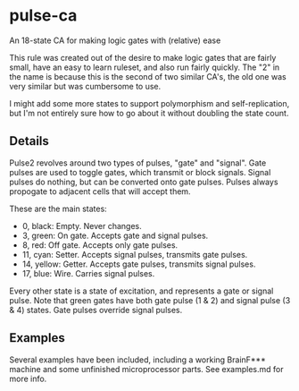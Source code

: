 # pulse-ca
An 18-state CA for making logic gates with (relative) ease

This rule was created out of the desire to make logic gates that are fairly small, have an easy to learn ruleset, and also run fairly quickly. The "2" in the name is because this is the second of two similar CA's, the old one was very similar but was cumbersome to use.

I might add some more states to support polymorphism and self-replication, but I'm not entirely sure how to go about it without doubling the state count.

## Details

Pulse2 revolves around two types of pulses, "gate" and "signal". Gate pulses are used to toggle gates, which transmit or block signals. Signal pulses do nothing, but can be converted onto gate pulses. Pulses always propogate to adjacent cells that will accept them.

These are the main states:
- 0, black: Empty. Never changes.
- 3, green: On gate. Accepts gate and signal pulses.
- 8, red: Off gate. Accepts only gate pulses.
- 11, cyan: Setter. Accepts signal pulses, transmits gate pulses.
- 14, yellow: Getter. Accepts gate pulses, transmits signal pulses.
- 17, blue: Wire. Carries signal pulses.

Every other state is a state of excitation, and represents a gate or signal pulse.
Note that green gates have both gate pulse (1 & 2) and signal pulse (3 & 4) states. Gate pulses override signal pulses.

## Examples

Several examples have been included, including a working BrainF\*\*\* machine and some unfinished microprocessor parts. See examples.md for more info.

